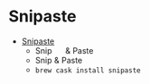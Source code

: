 # Snipaste
- [Snipaste](https://www.snipaste.com/)
  -  Snip      & Paste
  - Snip & Paste
  - `brew cask install snipaste`
